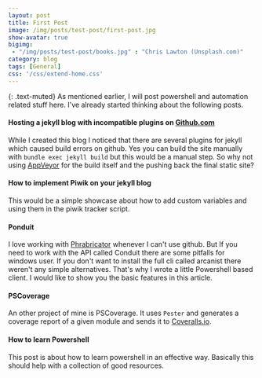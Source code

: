 ```yaml
---
layout: post
title: First Post
image: /img/posts/test-post/first-post.jpg
show-avatar: true
bigimg:
 - "/img/posts/test-post/books.jpg" : "Chris Lawton (Unsplash.com)"
category: blog
tags: [General]
css: '/css/extend-home.css'
---
```

{: .text-muted}
As mentioned earlier, I will post powershell and automation related stuff here. I've already started
thinking about the following posts.

#### Hosting a jekyll blog with incompatible plugins on [Github.com](https://www.github.com)

While I created this blog I noticed that there are several plugins for jekyll which caused build errors on github.
Yes you can build the site manually with `bundle exec jekyll build` but this would be a manual step. So why not
using [AppVeyor](https://www.appveyor.com/) for the build itself and the pushing back the final static site?

#### How to implement Piwik on your jekyll blog

This would be a simple showcase about how to add custom variables and using them in the piwik tracker script.

#### Ponduit

I love working with [Phrabricator](https://www.phacility.com/phabricator/) whenever I can't use github. But If you
need to work with the API called Conduit there are some pitfalls for windows user. If you don't want to install the
full cli called arcanist there weren't any simple alternatives. That's why I wrote a little Powershell based client.
I would like to show you the basic features in this article.

#### PSCoverage

An other project of mine is PSCoverage. It uses `Pester` and generates a coverage report of a given module and sends
it to [Coveralls.io](https://coveralls.io).

#### How to learn Powershell

This post is about how to learn powershell in an effective way. Basically this should help with a collection of good
resources.
